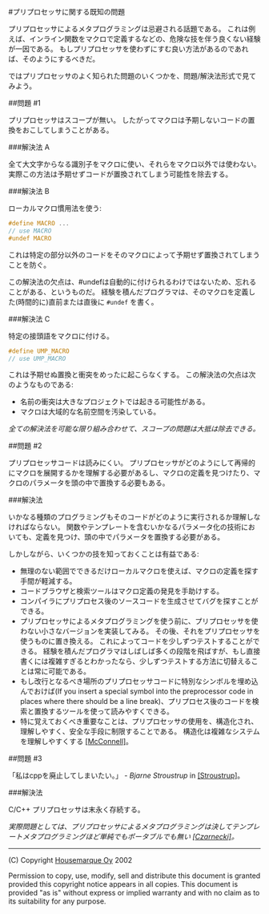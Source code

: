 #プリプロセッサに関する既知の問題

プリプロセッサによるメタプログラミングは忌避される話題である。
これは例えば、インライン関数をマクロで定義するなどの、危険な技を伴う良くない経験が一因である。
もしプリプロセッサを使わずにすむ良い方法があるのであれば、そのようにするべきだ。

ではプリプロセッサのよく知られた問題のいくつかを、問題/解決法形式で見てみよう。

##問題 #1

プリプロセッサはスコープが無い。
したがってマクロは予期しないコードの置換をおこしてしまうことがある。

###解決法 A

全て大文字からなる識別子をマクロに使い、それらをマクロ以外では使わない。
実際この方法は予期せずコードが置換されてしまう可能性を除去する。

###解決法 B

ローカルマクロ慣用法を使う:

```cpp
#define MACRO ...
// use MACRO
#undef MACRO
```

これは特定の部分以外のコードをそのマクロによって予期せず置換されてしまうことを防ぐ。

この解決法の欠点は、#undefは自動的に付けられるわけではないため、忘れることがある、というものだ。
経験を積んだプログラマは、そのマクロを定義した(時間的に)直前または直後に `#undef` を書く。

###解決法 C

特定の接頭語をマクロに付ける。

```cpp
#define UMP_MACRO
// use UMP_MACRO
```

これは予期せぬ置換と衝突をめったに起こらなくする。
この解決法の欠点は次のようなものである:

- 名前の衝突は大きなプロジェクトでは起きる可能性がある。
- マクロは大域的な名前空間を汚染している。

*全ての解決法を可能な限り組み合わせて、スコープの問題は大抵は除去できる。*

##問題 #2

プリプロセッサコードは読みにくい。
プリプロセッサがどのようにして再帰的にマクロを展開するかを理解する必要があるし、マクロの定義を見つけたり、マクロのパラメータを頭の中で置換する必要もある。

###解決法

いかなる種類のプログラミングもそのコードがどのように実行されるか理解しなければならない。
関数やテンプレートを含むいかなるパラメータ化の技術においても、定義を見つけ、頭の中でパラメータを置換する必要がある。

しかしながら、いくつかの技を知っておくことは有益である:

- 無理のない範囲でできるだけローカルマクロを使えば、マクロの定義を探す手間が軽減する。
- コードブラウザと検索ツールはマクロ定義の発見を手助けする。
- コンパイラにプリプロセス後のソースコードを生成させてバグを探すことができる。
- プリプロセッサによるメタプログラミングを使う前に、プリプロセッサを使わない小さなバージョンを実装してみる。
	その後、それをプリプロセッサを使うものに置き換える。
	これによってコードを少しずつテストすることができる。
	経験を積んだプログラマはしばしば多くの段階を飛ばすが、もし直接書くには複雑すぎるとわかったなら、少しずつテストする方法に切替えることは常に可能である。
- もし改行となるべき場所のプリプロセッサコードに特別なシンボルを埋め込んでおけば(If you insert a special symbol into the preprocessor code in places where there should be a line break)、プリプロセス後のコードを検索と置換するツールを使って読みやすくできる。
- 特に覚えておくべき重要なことは、プリプロセッサの使用を、構造化され、理解しやすく、安全な手段に制限することである。
	構造化は複雑なシステムを理解しやすくする [[McConnell]](../bibliography.md#mcconnell)。

##問題 #3

「私はcppを廃止してしまいたい。」 - *Bjarne Stroustrup* in [[Stroustrup]](../bibliography.md#stroustrup)。

###解決法

C/C++ プリプロセッサは末永く存続する。

*実際問題としては、プリプロセッサによるメタプログラミングは決してテンプレートメタプログラミングほど単純でもポータブルでも無い [[Czarnecki]](../bibliography.md#czarnecki)。*

---

(C) Copyright [Housemarque Oy](http://www.housemarque.com) 2002

Permission to copy, use, modify, sell and distribute this document is granted provided this copyright notice appears in all copies.
This document is provided "as is" without express or implied warranty and with no claim as to its suitability for any purpose.


